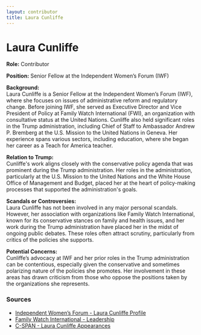 ```yaml
---
layout: contributor
title: Laura Cunliffe
---
```


# Laura Cunliffe

**Role:** Contributor

**Position:** Senior Fellow at the Independent Women’s Forum (IWF)

**Background:**  
Laura Cunliffe is a Senior Fellow at the Independent Women’s Forum (IWF), where she focuses on issues of administrative reform and regulatory change. Before joining IWF, she served as Executive Director and Vice President of Policy at Family Watch International (FWI), an organization with consultative status at the United Nations. Cunliffe also held significant roles in the Trump administration, including Chief of Staff to Ambassador Andrew P. Bremberg at the U.S. Mission to the United Nations in Geneva. Her experience spans various sectors, including education, where she began her career as a Teach for America teacher.

**Relation to Trump:**  
Cunliffe's work aligns closely with the conservative policy agenda that was prominent during the Trump administration. Her roles in the administration, particularly at the U.S. Mission to the United Nations and the White House Office of Management and Budget, placed her at the heart of policy-making processes that supported the administration's goals.

**Scandals or Controversies:**  
Laura Cunliffe has not been involved in any major personal scandals. However, her association with organizations like Family Watch International, known for its conservative stances on family and health issues, and her work during the Trump administration have placed her in the midst of ongoing public debates. These roles often attract scrutiny, particularly from critics of the policies she supports.

**Potential Concerns:**  
Cunliffe’s advocacy at IWF and her prior roles in the Trump administration can be contentious, especially given the conservative and sometimes polarizing nature of the policies she promotes. Her involvement in these areas has drawn criticism from those who oppose the positions taken by the organizations she represents.

### Sources
- [Independent Women’s Forum - Laura Cunliffe Profile](https://www.iwf.org)
- [Family Watch International - Leadership](https://www.familywatch.org)
- [C-SPAN - Laura Cunliffe Appearances](https://www.c-span.org/person/?lauracunliffe)
